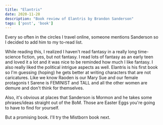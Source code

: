 ```yaml
---
title: "Elantris"
date: 2020-11-28
description: "Book review of Elantris by Brandon Sanderson"
tags: ['post', 'book']
---
```

Every so often in the circles I travel online, someone mentions Sanderson so I decided to add him to my to-read list.

While reading this, I realized I haven't read fantasy in a really long time- science fiction, yes, but not fantasy.
I read lots of fantasy as an early teen and loved it a lot and it was nice to be reminded how much I like fantasy.
I also really liked the political intrigue aspects as well. Elantris is his first book so I'm guessing (hoping) he
gets better at writing characters that are not caricatures. Like we know Raoden is our Mary Sue and our female protagonis
t Sarene is FEMINIST and TALL and all the other women are demure and don't think for themselves.

Also, it's obvious at places that Sanderson is Mormon and he takes some phrases/ideas straight out of the BoM. Those are
Easter Eggs you're going to have to find for yourself.

But a promising book. I'll try the Mistborn book next.
